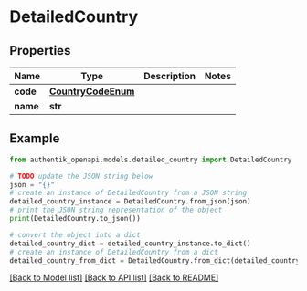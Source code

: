 # DetailedCountry


## Properties

Name | Type | Description | Notes
------------ | ------------- | ------------- | -------------
**code** | [**CountryCodeEnum**](CountryCodeEnum.md) |  | 
**name** | **str** |  | 

## Example

```python
from authentik_openapi.models.detailed_country import DetailedCountry

# TODO update the JSON string below
json = "{}"
# create an instance of DetailedCountry from a JSON string
detailed_country_instance = DetailedCountry.from_json(json)
# print the JSON string representation of the object
print(DetailedCountry.to_json())

# convert the object into a dict
detailed_country_dict = detailed_country_instance.to_dict()
# create an instance of DetailedCountry from a dict
detailed_country_from_dict = DetailedCountry.from_dict(detailed_country_dict)
```
[[Back to Model list]](../README.md#documentation-for-models) [[Back to API list]](../README.md#documentation-for-api-endpoints) [[Back to README]](../README.md)


